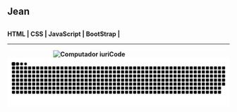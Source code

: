 <h2>Jean</h2>
<h2></h2>
<h2></h2>
<h2></h2>
<h2></h2>
<h2></h2>
<p align="left">
  
  <strong> HTML | CSS | JavaScript | BootStrap | </p><hr>
<img src="https://raw.githubusercontent.com/MicaelliMedeiros/micaellimedeiros/master/image/computer-illustration.png" min-width="400px" max-width="400px" width="400px" align="right" alt="Computador iuriCode">
     
<div align="center">
  <a href="https://1999azzar.github.io/1999AZZAR/">
  <img  src="https://github.com/1999AZZAR/1999AZZAR/blob/main/resources/img/grid-snake.svg"
       alt="snake" /></a>
</div>
